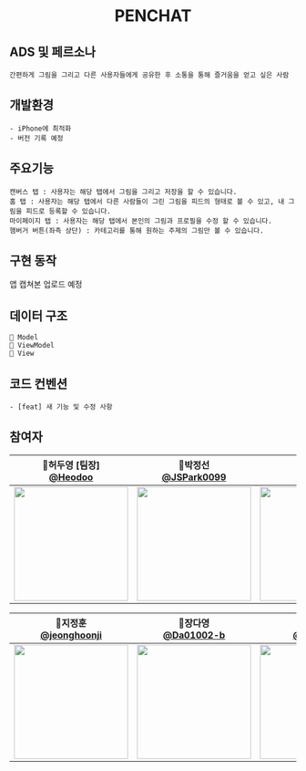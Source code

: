 <h1 align="middle">PENCHAT</h1>

## ADS 및 페르소나
```
간편하게 그림을 그리고 다른 사용자들에게 공유한 후 소통을 통해 즐거움을 얻고 싶은 사람
```


## 개발환경
```
- iPhone에 최적화
- 버전 기록 예정
```

## 주요기능
```
캔버스 탭 : 사용자는 해당 탭에서 그림을 그리고 저장을 할 수 있습니다.
홈 탭 : 사용자는 해당 탭에서 다른 사람들이 그린 그림을 피드의 형태로 볼 수 있고, 내 그림을 피드로 등록할 수 있습니다.
마이페이지 탭 : 사용자는 해당 탭에서 본인의 그림과 프로필을 수정 할 수 있습니다.
햄버거 버튼(좌측 상단) : 카테고리를 통해 원하는 주제의 그림만 볼 수 있습니다.
```


## 구현 동작
앱 캡쳐본 업로드 예정

## 데이터 구조 
```
📂 Model
📂 ViewModel
📂 View
```

## 코드 컨벤션

```
- [feat] 새 기능 및 수정 사항
```

## 참여자
| 📎허두영 [팀장]<br/>[@Heodoo](https://github.com/Heodoo)<br/> | 📎박정선<br/> [@JSPark0099](https://github.com/JSPark0099)<br/> | 📎허주희<br/>[@ZOOEY](https://github.com/ZOOEY)<br/> | 📎서광현<br/> [@seo-kh](https://github.com/seo-kh)<br/> |
| :----------------------------------------------------------: | :---------------------------------------------: | :-------------------------------------------------: |:----------------------------------------------------------: |
|<img src="https://avatars.githubusercontent.com/u/39407635?v=4" width=200> | <img src="https://avatars.githubusercontent.com/u/91583287?v=4" width=200>  | <img src="https://avatars.githubusercontent.com/u/107897929?v=4" width=200> | <img src="https://avatars.githubusercontent.com/u/68586179?v=4" width=200> |

| 📎지정훈<br/> [@jeonghoonji](https://github.com/jeonghoonji)<br/> |  📎장다영<br/> [@Da01002-b](https://github.com/Da01002)<br/> | 📎박정우<br/> [@jwoo820](https://github.com/jwoo820)<br/> | 📎박성민<br/> [@SeongMin0106](https://github.com/SeongMin0106)<br/> |
| :---------------------------------------------: | :-------------------------------------------------: | :----------------------------------------------------------: | :---------------------------------------------: |
|<img src="https://avatars.githubusercontent.com/u/73868968?v=4" width=200> | <img src="https://avatars.githubusercontent.com/u/80445363?v=4" width=200>  | <img src="https://avatars.githubusercontent.com/u/48409306?v=4" width=200> | <img src="https://avatars.githubusercontent.com/u/104570633?v=4" width=200> |






